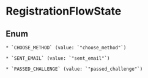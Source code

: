 
# RegistrationFlowState

## Enum


    * `CHOOSE_METHOD` (value: `"choose_method"`)

    * `SENT_EMAIL` (value: `"sent_email"`)

    * `PASSED_CHALLENGE` (value: `"passed_challenge"`)




